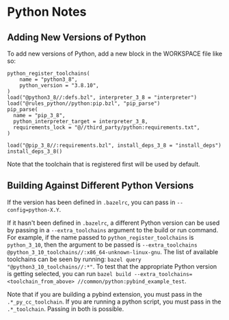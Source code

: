 
# Python Notes

## Adding New Versions of Python

To add new versions of Python, add a new block in the WORKSPACE file like so:
```
python_register_toolchains(
    name = "python3_8",
    python_version = "3.8.10",
)
load("@python3_8//:defs.bzl", interpreter_3_8 = "interpreter")
load("@rules_python//python:pip.bzl", "pip_parse")
pip_parse(
  name = "pip_3_8",
  python_interpreter_target = interpreter_3_8,
  requirements_lock = "@//third_party/python:requirements.txt",
)

load("@pip_3_8//:requirements.bzl", install_deps_3_8 = "install_deps")
install_deps_3_8()
```

Note that the toolchain that is registered first will be used by default.

## Building Against Different Python Versions

If the version has been defined in `.bazelrc`, you can pass in `--config=python-X.Y`.

If it hasn't been defined in `.bazelrc`, a different Python version can be used by passing in a `--extra_toolchains` argument to the build or run command. For example, if the name passed to `python_register_toolchains` is `python_3_10`, then the argument to be passed is `--extra_toolchains @python_3_10_toolchains//:x86_64-unknown-linux-gnu`. The list of available toolchains can be seen by running: `bazel query "@python3_10_toolchains//:*"`. To test that the appropriate Python version is getting selected, you can run `bazel build --extra_toolchains=<toolchain_from_above> //common/python:pybind_example_test`.

Note that if you are building a pybind extension, you must pass in the `.*_py_cc_toolchain`. If you are running a python script, you must pass in the `.*_toolchain`. Passing in both is possible.
